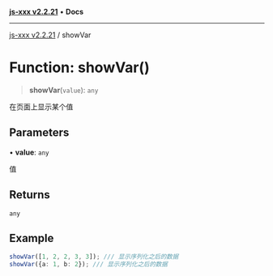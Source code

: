 [**js-xxx v2.2.21**](../README.md) • **Docs**

***

[js-xxx v2.2.21](../README.md) / showVar

# Function: showVar()

> **showVar**(`value`): `any`

在页面上显示某个值

## Parameters

• **value**: `any`

值

## Returns

`any`

## Example

```ts
showVar([1, 2, 2, 3, 3]); /// 显示序列化之后的数据
showVar({a: 1, b: 2}); /// 显示序列化之后的数据
```
